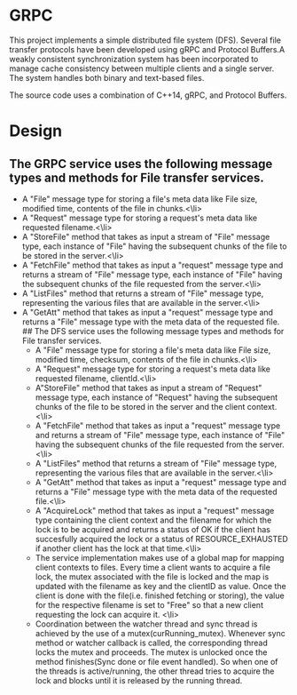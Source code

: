 # GRPC

This project implements a simple distributed file system (DFS). Several file transfer protocols have been developed using gRPC and Protocol Buffers.A weakly consistent synchronization system has been incorporated to manage cache consistency between multiple clients and a single server. The system handles both binary and text-based files.

The source code uses a combination of C++14, gRPC, and Protocol Buffers.

# Design

## The GRPC service uses the following message types and methods for File transfer services.
<ul>
	<li>A "File" message type for storing a file's meta data like File size, modified time, contents of the file in chunks.<\li>
	<li>A "Request" message type for storing a request's meta data like requested filename.<\li>
	<li>A "StoreFile" method that takes as input a stream of "File" message type, each instance of "File" having the subsequent chunks of the file to be stored in the server.<\li>
	<li>A "FetchFile" method that takes as input a "request" message type and returns a stream of "File" message type, each instance of "File" having the subsequent chunks of the file requested from the server.<\li>
	<li>A "ListFiles" method that returns a stream of "File" message type, representing the various files that are available in the server.<\li>
	<li>A "GetAtt" method that takes as input a "request" message type and returns a "File" message type with the meta data of the requested file.
<br/>
## The DFS service uses the following message types and methods for File transfer services.
<ul>
	<li>A "File" message type for storing a file's meta data like File size, modified time, checksum, contents of the file in chunks.<\li>
	<li>A "Request" message type for storing a request's meta data like requested filename, clientId.<\li>
	<li>A"StoreFile" method that takes as input a stream of "Request" message type, each instance of "Request" having the subsequent chunks of the file to be stored in the server and the client context.<\li>
	<li>A "FetchFile" method that takes as input a "request" message type and returns a stream of "File" message type, each instance of "File" having the subsequent chunks of the file requested from the server.<\li>
	<li>A "ListFiles" method that returns a stream of "File" message type, representing the various files that are available in the server.<\li>
	<li>A "GetAtt" method that takes as input a "request" message type and returns a "File" message type with the meta data of the requested file.<\li>
	<li>A "AcquireLock" method that takes as input a "request" message type containing the client context and the filename for which the lock is to be acquired and returns a status of OK if the client has succesfully acquired the lock or a status of RESOURCE_EXHAUSTED if another client has the lock at that time.<\li>
	<li>The service implementation makes use of a global map for mapping client contexts to files. Every time a client wants to acquire a file lock, the mutex associated with the file is locked and the map is updated with the filename as key and the clientID as value. Once the client is done with the file(i.e. finished fetching or storing), the value for the respective filename is set to "Free" so that a new client requesting the lock can acquire it. <\li>
	<li>Coordination between the watcher thread and sync thread is achieved by the use of a mutex(curRunning_mutex). Whenever sync method or watcher callback is called, the corresponding thread locks the mutex and proceeds. The mutex is unlocked once the method finishes(Sync done or file event handled). So when one of the threads is active/running, the other thread tries to acquire the lock and blocks until it is released by the running thread.



